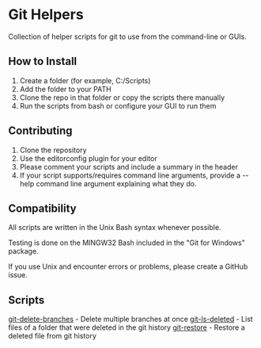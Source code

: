 # Git Helpers

Collection of helper scripts for git to use from the command-line or GUIs.

## How to Install

1. Create a folder (for example, C:/Scripts)
2. Add the folder to your PATH
3. Clone the repo in that folder or copy the scripts there manually
4. Run the scripts from bash or configure your GUI to run them

## Contributing

1. Clone the repository
2. Use the editorconfig plugin for your editor
3. Please comment your scripts and include a summary in the header
4. If your script supports/requires command line arguments,
   provide a --help command line argument explaining what they do.

## Compatibility

All scripts are written in the Unix Bash syntax whenever possible.

Testing is done on the MINGW32 Bash included in the "Git for Windows" package.

If you use Unix and encounter errors or problems, please create a GitHub issue.

## Scripts

[git-delete-branches](Documentation/git-delete-branches.md) - Delete multiple branches at once
[git-ls-deleted](Documentation/git-ls-deleted.md) - List files of a folder that were deleted in the git history
[git-restore](Documentation/git-restore.md) - Restore a deleted file from git history
